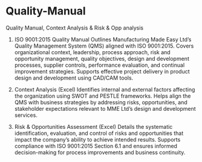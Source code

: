 # Quality-Manual
Quality Manual, Context Analysis &amp; Risk &amp; Opp analysis

1. ISO 9001:2015 Quality Manual
Outlines Manufacturing Made Easy Ltd’s Quality Management System (QMS) aligned with ISO 9001:2015. Covers organizational context, leadership, process approach, risk and opportunity management, quality objectives, design and development processes, supplier controls, performance evaluation, and continual improvement strategies. Supports effective project delivery in product design and development using CAD/CAM tools.

2. Context Analysis (Excel)
Identifies internal and external factors affecting the organization using SWOT and PESTLE frameworks. Helps align the QMS with business strategies by addressing risks, opportunities, and stakeholder expectations relevant to MME Ltd’s design and development services.

3. Risk & Opportunities Assessment (Excel)
Details the systematic identification, evaluation, and control of risks and opportunities that impact the company’s ability to achieve intended results. Supports compliance with ISO 9001:2015 Section 6.1 and ensures informed decision-making for process improvements and business continuity.
